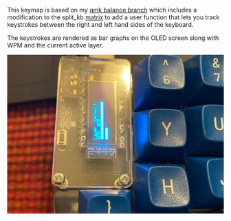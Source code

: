 This keymap is based on my [qmk balance branch](https://github.com/rompgadgets/qmk_firmware/tree/balance) which includes a modification to the split_kb [matrix](https://github.com/rompgadgets/qmk_firmware/blob/880cb62760988a24b8f81fc85ec6f4d1f5eee5df/quantum/split_common/matrix.c#L48) to add a user function that lets you track keystrokes between the right and left hand sides of the keyboard.  

The keystrokes are rendered as bar graphs on the OLED screen along with WPM and the current active layer.

![oled screen](balance_img_c.jpeg)
